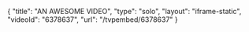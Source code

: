{
    "title": "AN AWESOME VIDEO",
    "type": "solo",
    "layout": "iframe-static",
    "videoId": "6378637",
    "url": "\/tvpembed\/6378637"
}